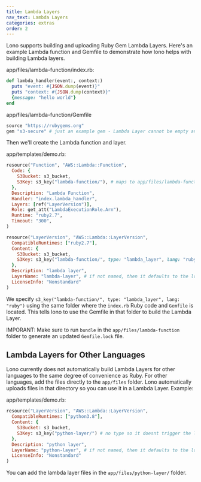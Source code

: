 ```yaml
---
title: Lambda Layers
nav_text: Lambda Layers
categories: extras
order: 2
---
```


Lono supports building and uploading Ruby Gem Lambda Layers.  Here's an example Lambda function and Gemfile to demonstrate how lono helps with building Lambda layers.

app/files/lambda-function/index.rb:

```ruby
def lambda_handler(event:, context:)
  puts "event: #{JSON.dump(event)}"
  puts "context: #{JSON.dump(context)}"
  {message: "hello world"}
end
```

app/files/lambda-function/Gemfile

```ruby
source "https://rubygems.org"
gem "s3-secure" # just an example gem - Lambda Layer cannot be empty and requires at least one gem
```

Then we'll create the Lambda function and layer.

app/templates/demo.rb:

```ruby
resource("Function", "AWS::Lambda::Function",
  Code: {
    S3Bucket: s3_bucket,
    S3Key: s3_key("lambda-function/"), # maps to app/files/lambda-function
  },
  Description: "Lambda Function",
  Handler: "index.lambda_handler",
  Layers: [ref("LayerVersion")],
  Role: get_att("LambdaExecutionRole.Arn"),
  Runtime: "ruby2.7",
  Timeout: "300",
)

resource("LayerVersion", "AWS::Lambda::LayerVersion",
  CompatibleRuntimes: ["ruby2.7"],
  Content: {
    S3Bucket: s3_bucket,
    S3Key: s3_key("lambda-function/", type: "lambda_layer", lang: "ruby") # type: "lambda_layer" results in autobuilding the layer using the Gemfile.lock
  },
  Description: "lambda layer",
  LayerName: "lambda-layer", # if not named, then it defaults to the logical id
  LicenseInfo: "Nonstandard"
)
```

We specify `s3_key("lambda-function/", type: "lambda_layer", lang: "ruby")` using the same folder where the `index.rb` Ruby code and `Gemfile` is located. This tells lono to use the Gemfile in that folder to build the Lambda Layer.

IMPORANT: Make sure to run `bundle` in the `app/files/lambda-function` folder to generate an updated `Gemfile.lock` file.

## Lambda Layers for Other Languages

Lono currently does not automatically build Lambda Layers for other languages to the same degree of convenience as Ruby. For other languages, add the files directly to the `app/files` folder. Lono automatically uploads files in that directory so you can use it in a Lambda Layer. Example:

app/templates/demo.rb:

```ruby
resource("LayerVersion", "AWS::Lambda::LayerVersion",
  CompatibleRuntimes: ["python3.8"],
  Content: {
    S3Bucket: s3_bucket,
    S3Key: s3_key("python-layer/") # no type so it doesnt trigger the lambda layer autobuilding
  },
  Description: "python layer",
  LayerName: "python-layer", # if not named, then it defaults to the logical id
  LicenseInfo: "Nonstandard"
)
```

You can add the lambda layer files in the `app/files/python-layer/` folder.


